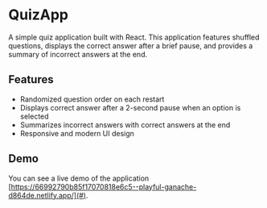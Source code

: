 # QuizApp

A simple quiz application built with React. This application features shuffled questions, displays the correct answer after a brief pause, and provides a summary of incorrect answers at the end.

## Features

- Randomized question order on each restart
- Displays correct answer after a 2-second pause when an option is selected
- Summarizes incorrect answers with correct answers at the end
- Responsive and modern UI design

## Demo

You can see a live demo of the application [https://66992790b85f17070818e6c5--playful-ganache-d864de.netlify.app/](#).

